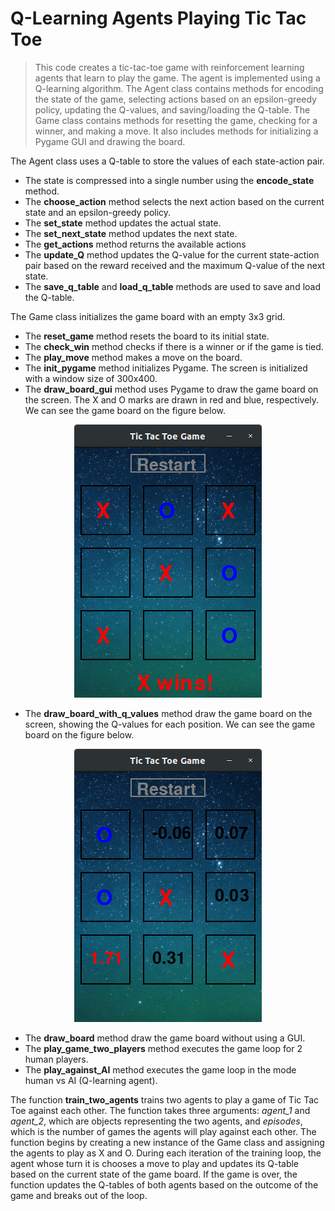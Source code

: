 # Q-Learning Agents Playing Tic Tac Toe
> This code creates a tic-tac-toe game with reinforcement learning agents that learn to play the game. The agent is implemented using a Q-learning algorithm. The Agent class contains methods for encoding the state of the game, selecting actions based on an epsilon-greedy policy, updating the Q-values, and saving/loading the Q-table. The Game class contains methods for resetting the game, checking for a winner, and making a move. It also includes methods for initializing a Pygame GUI and drawing the board.

The Agent class uses a Q-table to store the values of each state-action pair. 
- The state is compressed into a single number using the **encode_state** method.
- The **choose_action** method selects the next action based on the current state and an epsilon-greedy policy. 
- The **set_state** method updates the actual state.
- The **set_next_state** method updates the next state.
- The **get_actions** method returns the available actions
- The **update_Q** method updates the Q-value for the current state-action pair based on the reward received and the maximum Q-value of the next state.
- The **save_q_table** and **load_q_table** methods are used to save and load the Q-table.

The Game class initializes the game board with an empty 3x3 grid. 
- The **reset_game** method resets the board to its initial state.
- The **check_win** method checks if there is a winner or if the game is tied. 
- The **play_move** method makes a move on the board.
- The **init_pygame** method initializes Pygame. The screen is initialized with a window size of 300x400.
- The **draw_board_gui** method uses Pygame to draw the game board on the screen. The X and O marks are drawn in red and blue, respectively.  We can see the game board on the figure below.

<p align="center">
  <img src="game_board.png" width="300"/>
</p>

- The **draw_board_with_q_values** method draw the game board on the screen, showing the Q-values for each position. We can see the game board on the figure below.

<p align="center">
  <img src="game_board_with_q_values.png" width="300"/>
</p>

- The **draw_board** method draw the game board without using a GUI.
- The **play_game_two_players** method executes the game loop for 2 human players.
- The **play_against_AI** method executes the game loop in the mode human vs AI (Q-learning agent).


The function **train_two_agents** trains two agents to play a game of Tic Tac Toe against each other. The function takes three arguments: *agent_1* and *agent_2*, which are objects representing the two agents, and *episodes*, which is the number of games the agents will play against each other. The function begins by creating a new instance of the Game class and assigning the agents to play as X and O. During each iteration of the training loop, the agent whose turn it is chooses a move to play and updates its Q-table based on the current state of the game board. If the game is over, the function updates the Q-tables of both agents based on the outcome of the game and breaks out of the loop.
